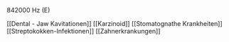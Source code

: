 842000 Hz (E)

[[Dental - Jaw Kavitationen]]
[[Karzinoid]]
[[Stomatognathe Krankheiten]]
[[Streptokokken-Infektionen]]
[[Zahnerkrankungen]]